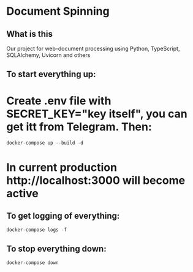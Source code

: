 # Document Spinning
## What is this
Our project for web-document processing using Python, TypeScript, SQLAlchemy, Uvicorn and others
## To start everything up:
# Create .env file with SECRET_KEY="key itself", you can get itt from Telegram. Then:
```
docker-compose up --build -d
```
# In current production http://localhost:3000 will become active
## To get logging of everything:
```
docker-compose logs -f
```
## To stop everything down:
```
docker-compose down
```
